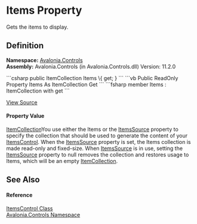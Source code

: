 # Items Property


Gets the items to display.



## Definition
**Namespace:** <a href="N_Avalonia_Controls">Avalonia.Controls</a>  
**Assembly:** Avalonia.Controls (in Avalonia.Controls.dll) Version: 11.2.0

<Tabs groupId="api-code-preview">
<TabItem value="csharp" label="C#">
```csharp
public ItemCollection Items \{ get; }
```
</TabItem>
<TabItem value="vb" label="VB">
```vb
Public ReadOnly Property Items As ItemCollection
	Get
```
</TabItem>
<TabItem value="fsharp" label="F#">
```fsharp
member Items : ItemCollection with get
```
</TabItem>
</Tabs>



<a href="https://github.com/AvaloniaUI/Avalonia/tree/master/src/Avalonia.Controls/ItemsControl.cs#L124" title="View the source code">View Source</a>



#### Property Value
<a href="T_Avalonia_Controls_ItemCollection">ItemCollection</a>You use either the Items or the <a href="P_Avalonia_Controls_ItemsControl_ItemsSource">ItemsSource</a> property to specify the collection that should be used to generate the content of your <a href="T_Avalonia_Controls_ItemsControl">ItemsControl</a>. When the <a href="P_Avalonia_Controls_ItemsControl_ItemsSource">ItemsSource</a> property is set, the Items collection is made read-only and fixed-size. When <a href="P_Avalonia_Controls_ItemsControl_ItemsSource">ItemsSource</a> is in use, setting the <a href="P_Avalonia_Controls_ItemsControl_ItemsSource">ItemsSource</a> property to null removes the collection and restores usage to Items, which will be an empty <a href="T_Avalonia_Controls_ItemCollection">ItemCollection</a>.

## See Also


#### Reference
<a href="T_Avalonia_Controls_ItemsControl">ItemsControl Class</a>  
<a href="N_Avalonia_Controls">Avalonia.Controls Namespace</a>  
